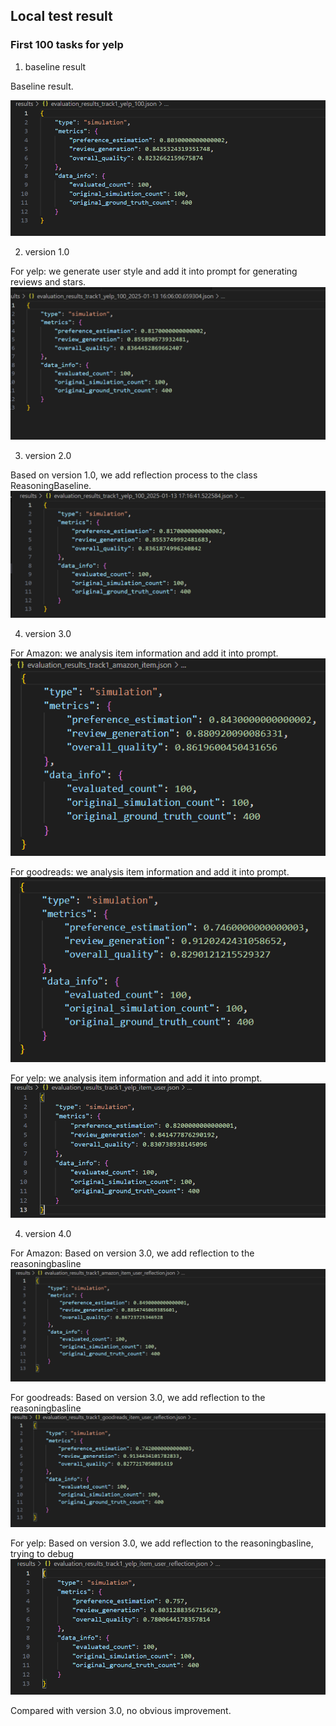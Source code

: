 ## Local test result 
### First 100 tasks for yelp 
1. baseline result

Baseline result.

![baseline](yelp_100_baseline.png)

2. version 1.0

For yelp: we generate user style and add it into prompt for generating reviews and stars.
![user style](yelp_100_user.png)

3. version 2.0 

Based on version 1.0, we add reflection process to the class ReasoningBaseline.
![version 2.0](yelp_100_user_reflection.png)


4. version 3.0

For Amazon: we analysis item information and add it into prompt.
![item info amazon](amazon_100_item.png)

For goodreads: we analysis item information and add it into prompt.
![item info goodreads](goodreads_100_item.png)

For yelp: we analysis item information and add it into prompt.
![item info yelp](yelp_100_item.png)

4. version 4.0

For Amazon: Based on version 3.0, we add reflection to the reasoningbasline
![item info reflection amazon](amazon_100_item_reflection.png)

For goodreads: Based on version 3.0, we add reflection to the reasoningbasline
![item info reflection goodreads](goodreads_100_item_reflection.png)

For yelp: Based on version 3.0, we add reflection to the reasoningbasline, trying to debug
![item info reflection yelp](yelp_100_item_reflection.png)

Compared with version 3.0, no obvious improvement.

